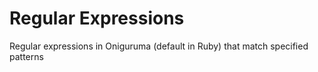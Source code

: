 # Regular Expressions
Regular expressions in Oniguruma (default in Ruby) that match specified patterns
